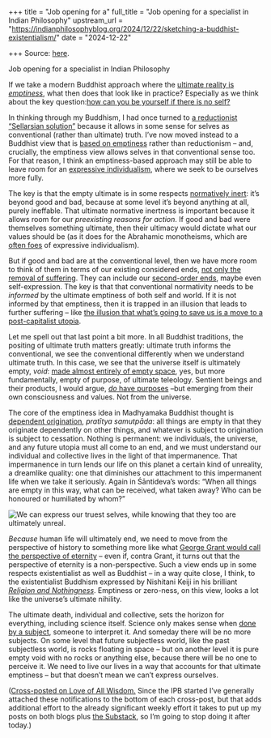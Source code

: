 +++
title = "Job opening for a"
full_title = "Job opening for a specialist in Indian Philosophy"
upstream_url = "https://indianphilosophyblog.org/2024/12/22/sketching-a-buddhist-existentialism/"
date = "2024-12-22"

+++
Source: [here](https://indianphilosophyblog.org/2024/12/22/sketching-a-buddhist-existentialism/).

Job opening for a specialist in Indian Philosophy

If we take a modern Buddhist approach where the [ultimate reality is *emptiness*](https://loveofallwisdom.com/blog/2024/12/the-physics-of-emptiness), what then does that look like in practice? Especially as we think about the key question:[how can you be yourself if there is no self?](https://loveofallwisdom.com/blog/2019/02/how-can-you-be-yourself-if-there-is-no-self/)

In thinking through my Buddhism, I had once turned to [a reductionist “Sellarsian solution”](https://loveofallwisdom.com/blog/2019/06/a-sellarsian-solution-for-the-self/) because it allows in some sense for selves as conventional (rather than ultimate) truth. I’ve now moved instead to a Buddhist view that is [based on emptiness](https://loveofallwisdom.com/blog/2024/12/the-physics-of-emptiness) rather than reductionism – and, crucially, the emptiness view allows selves in that conventional sense too. For that reason, I think an emptiness-based approach may still be able to leave room for an [expressive individualism](https://loveofallwisdom.com/blog/2023/04/from-qualitative-individualism-to-expressive-individualism/), where we seek to be ourselves more fully.

The key is that the empty ultimate is in some respects [normatively inert](https://loveofallwisdom.com/blog/2019/06/a-sellarsian-solution-for-the-self/): it’s beyond good and bad, because at some level it’s beyond anything at all, purely ineffable. That ultimate normative inertness is important because it allows room for our *preexisting reasons for action*. If good and bad were themselves something ultimate, then their ultimacy would dictate what our values should be (as it does for the Abrahamic monotheisms, which are [often foes](https://loveofallwisdom.com/blog/2021/09/on-traditional-wisdom-and-qualitative-individualism/) of expressive individualism).

But if good and bad are at the conventional level, then we have more room to think of them in terms of our existing considered ends, [not only the removal of suffering](https://loveofallwisdom.com/blog/2020/05/grappling-with-impermanence/). They can include our [second-order ends](https://loveofallwisdom.com/blog/2018/12/the-case-for-individual-teleology/), maybe even self-expression. The key is that that conventional normativity needs to be *informed* by the ultimate emptiness of both self and world. If it is not informed by that emptiness, then it is trapped in an illusion that leads to further suffering – like [the illusion that what’s going to save us is a move to a post-capitalist utopia](https://loveofallwisdom.com/blog/2024/08/how-to-live-knowing-the-world-will-die/).

Let me spell out that last point a bit more. In all Buddhist traditions, the positing of ultimate truth matters greatly: ultimate truth informs the conventional, we see the conventional differently when we understand ultimate truth. In this case, we see that the universe itself is ultimately empty, *void*: [made almost entirely of empty space](https://loveofallwisdom.com/blog/2024/12/the-physics-of-emptiness), yes, but more fundamentally, empty of purpose, of ultimate teleology. Sentient beings and their products, I would argue, [*do* have purposes](https://loveofallwisdom.com/blog/2018/12/the-case-for-individual-teleology/) –but emerging from their own consciousness and values. Not from the universe.

The core of the emptiness idea in Madhyamaka Buddhist thought is [dependent origination](https://en.wikipedia.org/wiki/Prat%C4%ABtyasamutp%C4%81da), *pratītya samutpāda*: all things are empty in that they originate dependently on other things, and whatever is subject to origination is subject to cessation. Nothing is permanent: we individuals, the universe, and any future utopia must all come to an end, and we must understand our individual and collective lives in the light of that impermanence. That impermanence in turn lends our life on this planet a certain kind of unreality, a dreamlike quality: one that diminishes our attachment to this impermanent life when we take it seriously. Again in Śāntideva’s words: “When all things are empty in this way, what can be received, what taken away? Who can be honoured or humiliated by whom?”

<div class="wp-block-image">

![We can express our truest selves, while knowing that they too are ultimately unreal.](https://loveofallwisdom.com/wp-content/uploads/2024/12/self-225x300.png)

</div>

*Because* human life will ultimately end, we need to move from the perspective of history to something more like what [George Grant would call the perspective of eternity](https://loveofallwisdom.com/blog/2024/07/george-grant-daoist/) – even if, contra Grant, it turns out that the perspective of eternity is a non-perspective. Such a view ends up in some respects existentialist as well as Buddhist – in a way quite close, I think, to the existentialist Buddhism expressed by Nishitani Keiji in his brilliant [*Religion and Nothingness*](https://en.wikipedia.org/wiki/Religion_and_Nothingness). Emptiness or zero-ness, on this view, looks a lot like the universe’s ultimate nihility.

The ultimate death, individual and collective, sets the horizon for everything, including science itself. Science only makes sense when [done by a subject](https://loveofallwisdom.com/blog/2020/10/the-need-for-subjectivity/), someone to interpret it. And someday there will be no more subjects. On some level that future subjectless world, like the past subjectless world, is rocks floating in space – but on another level it is pure empty void with no rocks or anything else, because there will be no one to perceive it. We need to live our lives in a way that accounts for that ultimate emptiness – but that doesn’t mean we can’t express ourselves.

([Cross-posted on Love of All Wisdom.](https://loveofallwisdom.com/blog/2024/12/sketching-a-buddhist-existentialism) Since the IPB started I’ve generally attached these notifications to the bottom of each cross-post, but that adds additional effort to the already significant weekly effort it takes to put up my posts on both blogs plus [the Substack](https://loveofallwisdom.substack.com/), so I’m going to stop doing it after today.)

